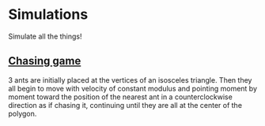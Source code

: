 # Simulations

Simulate all the things!

## [Chasing game](chasing_game.py)

3 ants are initially placed at the vertices of an isosceles triangle.
Then they all begin to move with velocity of constant modulus and pointing moment by moment
toward the position of the nearest ant in a counterclockwise direction as if chasing it, continuing until they are all at the center of the polygon.

